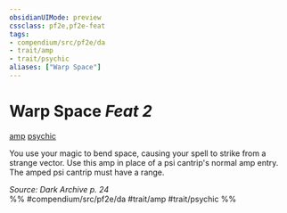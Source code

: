 ```yaml
---
obsidianUIMode: preview
cssclass: pf2e,pf2e-feat
tags:
- compendium/src/pf2e/da
- trait/amp
- trait/psychic
aliases: ["Warp Space"]
---
```

# Warp Space  *Feat 2*  
[amp](rules/traits/amp-da.md "Amp Feat Trait")  [psychic](rules/traits/psychic-da.md "Psychic Class Trait")  


You use your magic to bend space, causing your spell to strike from a strange vector. Use this amp in place of a psi cantrip's normal amp entry. The amped psi cantrip must have a range.

*Source: Dark Archive p. 24*  
%% #compendium/src/pf2e/da #trait/amp #trait/psychic %%